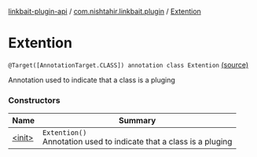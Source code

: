 [linkbait-plugin-api](../../index.md) / [com.nishtahir.linkbait.plugin](../index.md) / [Extention](.)

# Extention

`@Target([AnnotationTarget.CLASS]) annotation class Extention` [(source)](https://gitlab.com/nishtahir/linkbait/tree/master/linkbait-plugin-api/src/main/kotlin//com/nishtahir/linkbait/plugin/Annotations.kt#L9)

Annotation used to indicate that a class is a pluging

### Constructors

| Name | Summary |
|---|---|
| [&lt;init&gt;](-init-.md) | `Extention()`<br>Annotation used to indicate that a class is a pluging |
